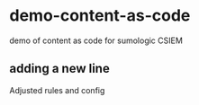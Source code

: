 # demo-content-as-code
demo of content as code for sumologic CSIEM

## adding a new line
Adjusted rules and config